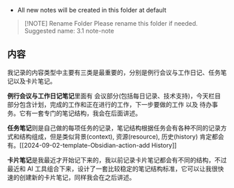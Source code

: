 - All new notes will be created in this folder at default

> [!NOTE] Rename Folder
> Please rename this folder if needed.
> Suggested name: 3.1 note-note

## 内容

我记录的内容类型中主要有三类是最重要的，分别是例行会议与工作日记、任务笔记以及卡片笔记。

**例行会议与工作日记笔记**里面有 会议部分(包括每日记录、技术支持)，今天栏目部分包含计划，完成的工作和正在进行的工作，下一步要做的工作 以及 待办事务。它有一套专门的笔记结构，我会在后面讲述。

**任务笔记**则是自己做的每项任务的记录，笔记结构根据任务会有各种不同的记录方式和结构组成，但是类似背景(context), 资源(resource), 历史(history) 肯定都会有。[[2024-09-02-template-Obsidian-action-add History]]

**卡片笔记**是我最近才开始记下来的，我以前记录卡片笔记都会有不同的结构，不过最近和 AI 工具组合下来，设计了一套比较稳定的笔记结构标准，它可以让我很快速的创建新的卡片笔记，同样我会在之后讲述。
